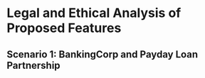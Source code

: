 # Legal and Ethical Analysis of Proposed Features

## Scenario 1: BankingCorp and Payday Loan Partnership
